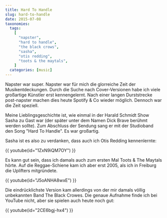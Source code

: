 ```yaml
---
title: Hard To Handle
slug: hard-to-handle
date: 2015-07-08
taxonomies:
  tags:
    [
      "napster",
      "hard to handle",
      "the black crows",
      "sasha",
      "otis redding",
      "toots & the maytals",
    ]
  categories: [music]
---
```


Napster war super. Napster war für mich die glorreiche Zeit der
Musikentdeckungen. Durch die Suche nach Cover-Versionen habe ich viele
großartige Künstler erst kennengelernt. Nach einer langen Durststrecke
post-napster machen dies heute Spotify & Co wieder möglich. Dennoch war
die Zeit speziell.

Meine Lieblingsgeschichte ist, wie einmal in der Harald Schmidt Show
Sasha zu Gast war (der später unter dem Namen Dick Brave berühmt werden
sollte). Zum Abschluss der Sendung sang er mit der Studioband den Song
"Hard To Handle". Es war großartig.

Sasha ist es also zu verdanken, dass auch ich Otis Redding kennenlernte:

{{ youtube(id="1ZxN9iQM7OY") }}

Es kann gut sein, dass ich damals auch zum ersten Mal Toots & The
Maytals hörte. Auf die Reggae-Schiene kam ich aber erst 2005, als ich in
Freiburg die Uplifters mitgründete.

{{ youtube(id="J5oANHA8wxE") }}

Die eindrücklichste Version kam allerdings von der mir damals völlig
unbekannten Band The Black Crowes. Die genaue Aufnahme finde ich bei
YouTube nicht, aber sie spielen auch heute noch gut:

{{ youtube(id="2CE6bgj-hx4") }}

